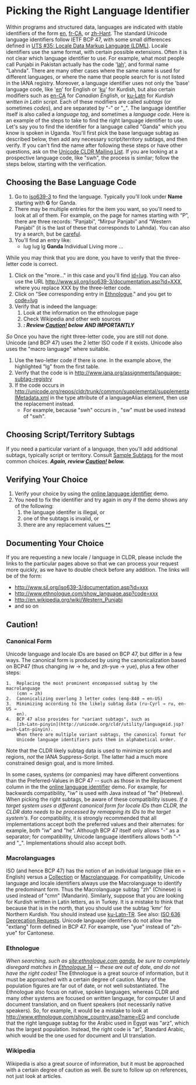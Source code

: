 # Picking the Right Language Identifier

Within programs and structured data, languages are indicated with stable
identifiers of the form
[en](http://unicode.org/cldr/utility/languageid.jsp?a=en),
[fr-CA](http://unicode.org/cldr/utility/languageid.jsp?a=fr-CA), or
[zh-Hant](http://unicode.org/cldr/utility/languageid.jsp?a=zh-Hant&l=en). The
standard Unicode language identifiers follow IETF BCP 47, with some small
differences defined in [UTS #35: Locale Data Markup Language
(LDML)](http://www.unicode.org/reports/tr35/). Locale identifiers use the same
format, with certain possible extensions.
Often it is not clear which language identifier to use. For example, what most
people call Punjabi in Pakistan actually has the code
'[lah](http://unicode.org/cldr/utility/languageid.jsp?a=lah)', and formal name
"Lahnda". There are many other cases where the same name is used for different
languages, or where the name that people search for is not listed in the IANA
registry. Moreover, a language identifier uses not only the 'base' language
code, like '[en](http://unicode.org/cldr/utility/languageid.jsp?a=en)' for
English or '[ku](http://unicode.org/cldr/utility/languageid.jsp?a=ku)' for
Kurdish, but also certain modifiers such as
[en-CA](http://unicode.org/cldr/utility/languageid.jsp?a=en-CA) for *Canadian
English*, or [ku-Latn](http://ku-Latn) for *Kurdish written in Latin script*.
Each of these modifiers are called *subtags* (or sometimes *codes*), and are
separated by "-" or "_". The language identifier itself is also called a
*language tag*, and sometimes a *language code*.
Here is an example of the steps to take to find the right language identifier to
use. Let's say you to find the identifier for a language called "Ganda" which
you know is spoken in Uganda. You'll first pick the base language subtag as
described below, then add any necessary script/territory subtags, and then
verify. If you can't find the name after following these steps or have other
questions, ask on the [Unicode CLDR Mailing
List](http://www.unicode.org/consortium/distlist.html#cldr_list).
If you are looking at a prospective language code, like "swh", the process is
similar; follow the steps below, starting with the verification.

## Choosing the Base Language Code

1.  Go to [iso639-3](http://www-01.sil.org/iso639-3/codes.asp) to find the
    language. Typically you'll look under **Name** starting with **G** for
    Ganda.
2.  There may be multiple entries for the item you want, so you'll need to look
    at all of them. For example, on the page for names starting with “P”, there
    are three records: “Panjabi”, “Mirpur Panjabi” and “Western Panjabi” (it is
    the last of these that corresponds to Lahnda). You can also try a search,
    but be [careful](picking-the-right-language-code.md).
3.  You'll find an entry like:
    *   lug lug lg
        **Ganda** Individual Living more ...

While you may think that you are done, you have to verify that the three-letter
code is correct.

1.  Click on the "more..." in this case and you'll find
    [id=lug](http://www.sil.org/iso639-3/documentation.asp?id=lug). You can also
    use the URL http://www.sil.org/iso639-3/documentation.asp?id=XXX, where you
    replace XXX by the three-letter code.
2.  Click on "See corresponding entry in
    [Ethnologue](http://www.ethnologue.com/show_language.asp?code=lug)." and you
    get to [code=lug](http://www.ethnologue.com/show_language.asp?code=lug)
3.  Verify that is indeed the language:
    1.  Look at the information on the ethnologue page
    2.  Check Wikipedia and other web sources
    3.  ***: Review [Caution!](picking-the-right-language-code.md) below*** ***AND IMPORTANTLY***

*So* Once you have the right three-letter code, you are still not done. Unicode (and BCP 47) uses the 2 letter ISO code if it exists. Unicode also uses the "macro language" where suitable.

1.  Use the two-letter code if there is one. In the example above, the
    highlighted "lg" from the first table.
2.  Verify that the code is in
    <http://www.iana.org/assignments/language-subtag-registry>
3.  If the code occurs in
    <http://unicode.org/repos/cldr/trunk/common/supplemental/supplementalMetadata.xml>
    in the type attribute of a languageAlias element, then use the replacement
    instead.
    *   For example, because "swh" occurs in <languageAlias type="swh"
        replacement="sw"/>, "sw" must be used instead of "swh".

## Choosing Script/Territory Subtags

If you need a particular variant of a language, then you'll add additional
subtags, typically script or territory. Consult [Sample
Subtags](http://unicode.org/cldr/utility/sample_subtags.html) for the most
common choices. ***Again, review [Caution!](picking-the-right-language-code.md)
below.***

## Verifying Your Choice

1.  Verify your choice by using the [online language
    identifier](http://unicode.org/cldr/utility/languageid.jsp) demo.
2.  You need to fix the identifier and try again in *any* if the demo shows any
    of the following:
    1.  the language identifer is illegal, or
    2.  one of the subtags is invalid, or
    3.  there are any replacement
        values.[\*\*](picking-the-right-language-code.md)

## Documenting Your Choice

If you are requesting a new locale / language in CLDR, please include the links
to the particular pages above so that we can process your request more quickly,
as we have to double check before any addition. The links will be of the form:

*   <http://www.sil.org/iso639-3/documentation.asp?id=xxx>
*   <http://www.ethnologue.com/show_language.asp?code=xxx>
*   <http://en.wikipedia.org/wiki/Western_Punjabi>
*   and so on

## Caution!

### Canonical Form

Unicode language and locale IDs are based on BCP 47, but differ in a few ways.
The canonical form is produced by using the canonicalization based on BCP47
(thus changing iw → he, and zh-yue → yue), plus a few other steps:

    1.  Replacing the most prominent encompassed subtag by the macrolanguage
        (cmn → zh)
    2.  Canonicalizing overlong 3 letter codes (eng-840 → en-US)
    3.  Minimizing according to the likely subtag data (ru-Cyrl → ru, en-US →
        en).
    4.  BCP 47 also provides for "variant subtags", such as
        [zh-Latn-pinyin](http://unicode.org/cldr/utility/languageid.jsp?a=zh-Latn-pinyin).
        When there are multiple variant subtags, the canonical format for
        Unicode language identifiers puts them in alphabetical order.

Note that the CLDR likely subtag data is used to minimize scripts and regions,
*not* the IANA Suppress-Script. The latter had a much more constrained design
goal, and is more limited.

In some cases, systems (or companies) may have different conventions than the
Preferred-Values in BCP 47 -- such as those in the Replacement column in the the
[online language identifier](http://unicode.org/cldr/utility/languageid.jsp)
demo. For example, for backwards compatibility, "iw" is used with Java instead
of "he" (Hebrew). When picking the right subtags, be aware of these
compatibility issues. *If a target system uses a different canonical form for
locale IDs than CLDR, the CLDR data needs to be processed by remapping its IDs
to the target system's.*
For compatibility, it is strongly recommended that all implementations accept
both the preferred values and their alternates: for example, both "iw" and "he".
Although BCP 47 itself only allows "-" as a separator; for compatibility,
Unicode language identifiers allows both "-" and "_". Implementations should
also accept both.

### Macrolanguages

ISO (and hence BCP 47) has the notion of an individual language (like en =
English) versus a [Collection]() or [Macrolanguage](). For compatibility,
Unicode language and locale identifiers always use the Macrolanguage to identify
the predominant form. Thus the Macrolanguage subtag "zh" (Chinese) is used
instead of "cmn" (Mandarin). Similarly, suppose that you are looking for Kurdish
written in Latin letters, as in Turkey. It is a mistake to think that because
that is in the north, that you should use the subtag 'kmr' for Northern Kurdish.
You should instead use [ku-Latn-TR](http://ku-latn/). See also: [ISO 636
Deprecation
Requests](../../development/development-process/design-proposals/iso-636-variants.md).
Unicode language identifiers do not allow the "extlang" form defined in BCP 47.
For example, use "yue" instead of "zh-yue" for Cantonese.

### Ethnologue

*When searching, such as [site:ethnologue.com
ganda](http://www.google.com/search?q=site%3Aethnologue.com+ganda), be sure to
completely disregard matches in [Ethnologue 14](http://www.ethnologue.com/14/)
-- these are out of date, and do not have the right codes!*
The Ethnologue is a great source of information, but it must be approached with
a certain degree of caution. Many of the population figures are far out of date,
or not well substantiated. The Ethnologue also focus on native, spoken
languages, whereas CLDR and many other systems are focused on written language,
for computer UI and document translation, and on fluent speakers (not
necessarily native speakers). So, for example, it would be a mistake to look at
<http://www.ethnologue.com/show_country.asp?name=EG> and conclude that the right
language subtag for the Arabic used in Egypt was "arz", which has the largest
population. Instead, the right code is "ar", Standard Arabic, which would be the
one used for document and UI translation.

### Wikipedia

Wikipedia is also a great source of information, but it must be approached with
a certain degree of caution as well. Be sure to follow up on references, not
just look at articles.
